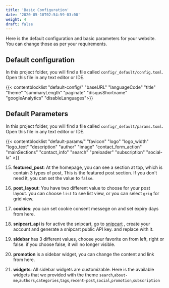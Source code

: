 ```yaml
---
title: 'Basic Configuration'
date: '2020-05-10T02:54:59-03:00'
weight: 4
draft: false
---
```


Here is the default configuration and basic parameters for your website. You can change those as per your requirements.

## Default configuration

In this project folder, you will find a file called `config/_default/config.toml`. Open this file in any text editor or IDE.

{{< contentblocklist "default-config/" "baseURL" "languageCode" "title" "theme" "summaryLength" "paginate" "disqusShortname" "googleAnalytics" "disableLanguages">}}

## Default Parameters

In this project folder, you will find a file called `config/_default/params.toml`. Open this file in any text editor or IDE.

{{< contentblocklist "default-params/" "favicon" "logo" "logo_width" "logo_text" "description" "author" "image" "contact_form_action" "mainSections" "contact_info" "search" "preloader" "subscription" "social-la" >}}

15. **featured_post**: At the homepage, you can see a section at top, which is contain 3 types of post, This is the featured post section. If you don't need it, you can set the value to `false`.

16. **post_layout**: You have two different value to choose for your post layout. you can choose `list` to see list view, or you can select `grig` for grid view.

17. **cookies**: you can set cookie consent messege on and set expiry days from here.

18. **snipcart_api** is for active the snipcart, go to [snipcart](https://snipcart.com/) , create your account and generate a snipcart public API key. and replace with it.

19. **sidebar** has 3 different values, choose your favorite on from left, right or false. if you choose false, it will no longer visible.

20. **promotion** is a sidebar widget, you can change the content and link from here.

21. **widgets**: All sidebar widgets are customizable. Here is the available widgets that we provided with the theme `search`,`about-me`,`authors`,`categories`,`tags`,`recent-post`,`social`,`promotion`,`subscription`
